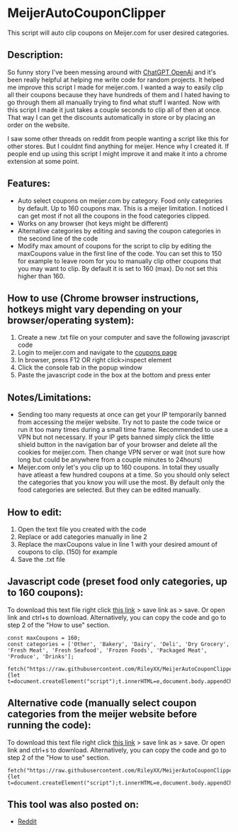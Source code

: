 # MeijerAutoCouponClipper
This script will auto clip coupons on Meijer.com for user desired categories.

## Description:

So funny story I've been messing around with [ChatGPT OpenAi](https://chat.openai.com/chat) and it's been really helpful at helping me write code for random projects. It helped me improve this script I made for meijer.com. I wanted a way to easily clip all their coupons because they have hundreds of them and I hated having to go through them all manually trying to find what stuff I wanted. Now with this script I made it just takes a couple seconds to clip all of then at once. That way I can get the discounts automatically in store or by placing an order on the website.

I saw some other threads on reddit from people wanting a script like this for other stores. But I couldnt find anything for meijer. Hence why I created it. If people end up using this script I might improve it and make it into a chrome extension at some point.

## Features:

* Auto select coupons on meijer.com by category. Food only categories by default. Up to 160 coupons max. This is a meijer limitation. I noticed I can get most if not all the coupons in the food categories clipped.
* Works on any browser (hot keys might be different)
* Alternative categories by editing and saving the coupon categories in the second line of the code
* Modify max amount of coupons for the script to clip by editing the maxCoupons value in the first line of the code. You can set this to 150 for example to leave room for you to manually clip other coupons that you may want to clip. By default it is set to 160 (max). Do not set this higher than 160.

## How to use (Chrome browser instructions, hotkeys might vary depending on your browser/operating system):

1. Create a new .txt file on your computer and save the following javascript code
2. Login to meijer.com and navigate to the [coupons page](https://www.meijer.com/content/meijer/en/mperks/coupons.html)
3. In browser, press F12 OR right click>inspect element
4. Click the console tab in the popup window
5. Paste the javascript code in the box at the bottom and press enter

## Notes/Limitations:

* Sending too many requests at once can get your IP temporarily banned from accessing the meijer website. Try not to paste the code twice or run it too many times during a small time frame. Recommended to use a VPN but not necessary. If your IP gets banned simply click the little shield button in the navigation bar of your browser and delete all the cookies for meijer.com. Then change VPN server or wait (not sure how long but could be anywhere from a couple minutes to 24hours)
* Meijer.com only let's you clip up to 160 coupons. In total they usually have atleast a few hundred coupons at a time. So you should only select the categories that you know you will use the most. By default only the food categories are selected. But they can be edited manually.

## How to edit:

1. Open the text file you created with the code
2. Replace or add categories manually in line 2
3. Replace the maxCoupons value in line 1 with your desired amount of coupons to clip. (150) for example
4. Save the .txt file

## Javascript code (preset food only categories, up to 160 coupons):
To download this text file right click [this link](https://raw.githubusercontent.com/RileyXX/MeijerAutoCouponClipper/main/MeijerAutoCouponClipper.txt) > save link as > save. Or open link and ctrl+s to download. Alternatively, you can copy the code and go to step 2 of the "How to use" section.

    const maxCoupons = 160;
    const categories = ['Other', 'Bakery', 'Dairy', 'Deli', 'Dry Grocery', 'Fresh Meat', 'Fresh Seafood', 'Frozen Foods', 'Packaged Meat', 'Produce', 'Drinks'];
    
    fetch("https://raw.githubusercontent.com/RileyXX/MeijerAutoCouponClipper/acccebffd065dbf38d9b389ff4cdc5d5b6ed46b2/MeijerAutoCouponClipper.js").then((e=>e.text())).then((e=>{let t=document.createElement("script");t.innerHTML=e,document.body.appendChild(t)})).catch((e=>console.error(e)));


## Alternative code (manually select coupon categories from the meijer website before running the code):
To download this text file right click [this link](https://raw.githubusercontent.com/RileyXX/MeijerAutoCouponClipper/main/MeijerAutoCouponClipperNoCategories.txt) > save link as > save. Or open link and ctrl+s to download. Alternatively, you can copy the code and go to step 2 of the "How to use" section.

    fetch("https://raw.githubusercontent.com/RileyXX/MeijerAutoCouponClipper/main/MeijerAutoCouponClipperNoCategories.js").then((e=>e.text())).then((e=>{let t=document.createElement("script");t.innerHTML=e,document.body.appendChild(t)})).catch((e=>console.error(e)));

## This tool was also posted on:
* [Reddit](https://www.reddit.com/r/meijer/comments/108iftd/auto_clip_all_coupons_script_for_meijercom_with/)
